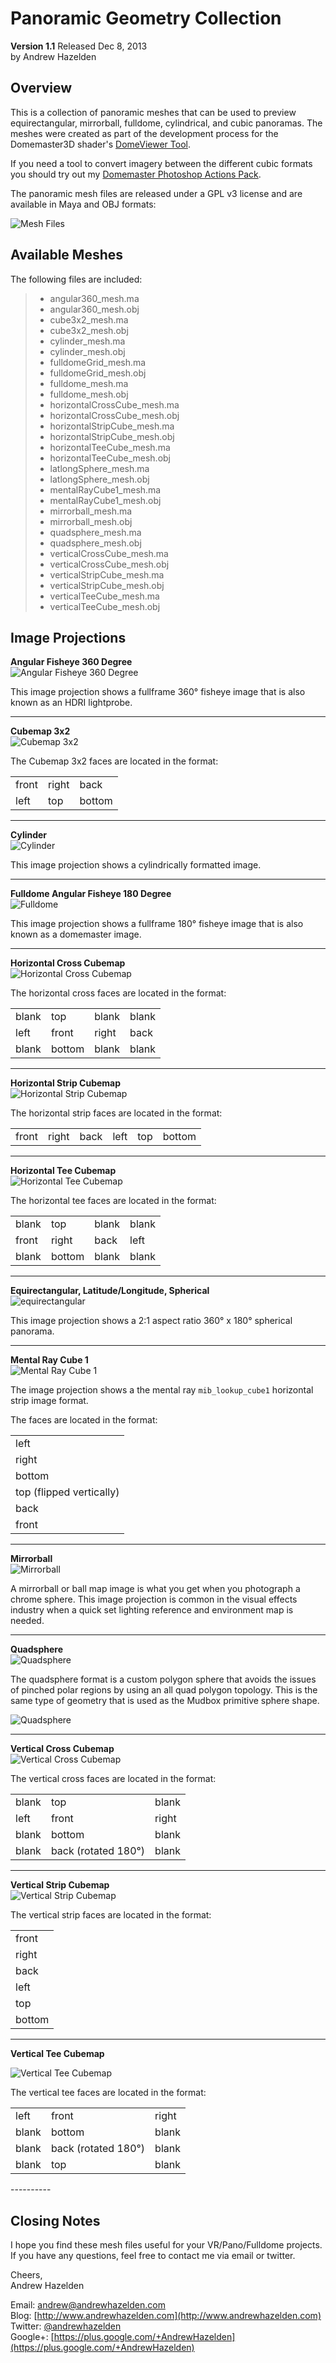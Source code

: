 # Panoramic Geometry Collection #
**Version 1.1** Released Dec 8, 2013  
by Andrew Hazelden

## Overview ##

This is a collection of panoramic meshes that can be used to preview equirectangular, mirrorball, fulldome, cylindrical, and cubic panoramas. The meshes were created as part of the development process for the Domemaster3D shader's [DomeViewer Tool](https://code.google.com/p/domemaster-stereo-shader/wiki/DomeViewer).

If you need a tool to convert imagery between the different cubic formats you should try out my [Domemaster Photoshop Actions Pack](http://www.andrewhazelden.com/blog/2012/11/domemaster-photoshop-actions-pack/).

The panoramic mesh files are released under a GPL v3 license and are available in Maya and OBJ formats:

![Mesh Files](docs/screenshots/mesh-files.png)


## Available Meshes ##
The following files are included:
> - angular360_mesh.ma
> - angular360_mesh.obj
> - cube3x2_mesh.ma
> - cube3x2_mesh.obj
> - cylinder_mesh.ma
> - cylinder_mesh.obj
> - fulldomeGrid_mesh.ma
> - fulldomeGrid_mesh.obj
> - fulldome_mesh.ma
> - fulldome_mesh.obj
> - horizontalCrossCube_mesh.ma
> - horizontalCrossCube_mesh.obj
> - horizontalStripCube_mesh.ma
> - horizontalStripCube_mesh.obj
> - horizontalTeeCube_mesh.ma
> - horizontalTeeCube_mesh.obj
> - latlongSphere_mesh.ma
> - latlongSphere_mesh.obj
> - mentalRayCube1_mesh.ma
> - mentalRayCube1_mesh.obj
> - mirrorball_mesh.ma
> - mirrorball_mesh.obj
> - quadsphere_mesh.ma
> - quadsphere_mesh.obj
> - verticalCrossCube_mesh.ma
> - verticalCrossCube_mesh.obj
> - verticalStripCube_mesh.ma
> - verticalStripCube_mesh.obj
> - verticalTeeCube_mesh.ma
> - verticalTeeCube_mesh.obj                        

## Image Projections ##

**Angular Fisheye 360 Degree**  
![Angular Fisheye 360 Degree](docs/screenshots/angular_360_degree_120px.png)

This image projection shows a fullframe 360° fisheye image that is also known as an HDRI lightprobe.

----------

**Cubemap 3x2**  
![Cubemap 3x2](docs/screenshots/cubemap3x2_120px.png)

The Cubemap 3x2 faces are located in the format:
<table>
  <tr>
    <td>front</td> <td>right</td> <td>back</td>
  </tr>
  <tr>
    <td>left</td> <td>top</td> <td>bottom</td>
  </tr>
</table>

----------

**Cylinder**  
![Cylinder](docs/screenshots/cylindrical_120px.png)

This image projection shows a cylindrically formatted image.

----------

**Fulldome Angular Fisheye 180 Degree**  
![Fulldome](docs/screenshots/fulldome180degree_120px.png)

This image projection shows a fullframe 180° fisheye image that is also known as a domemaster image.

----------

**Horizontal Cross Cubemap**  
![Horizontal Cross Cubemap](docs/screenshots/horizontalCross_120px.png)

The horizontal cross faces are located in the format:

<table>
  <tr>
    <td>blank</td> <td>top</td> <td>blank</td> <td>blank</td>
  </tr>
  <tr>
    <td>left</td> <td>front</td> <td>right</td> <td>back</td>
  </tr>
  <tr>
    <td>blank</td> <td>bottom</td> <td>blank</td> <td>blank</td>
  </tr>
</table>

----------

**Horizontal Strip Cubemap**  
![Horizontal Strip Cubemap](docs/screenshots/horizontalStrip_38px.png)

The horizontal strip faces are located in the format:

<table>
  <tr>
    <td>front</td> <td>right</td> <td>back</td> <td>left</td> <td>top</td> <td>bottom</td>
  </tr>
</table>

----------

**Horizontal Tee Cubemap**  
![Horizontal Tee Cubemap](docs/screenshots/horizontalTee_120px.png)

The horizontal tee faces are located in the format:

<table>
  <tr>
    <td>blank</td> <td>top</td> <td>blank</td> <td>blank</td>
  </tr>
  <tr>
    <td>front</td> <td>right</td> <td>back</td> <td>left</td>
  </tr>
  <tr>
    <td>blank</td> <td>bottom</td> <td>blank</td> <td>blank</td>
  </tr>
</table>

----------

**Equirectangular, Latitude/Longitude,  Spherical**  
![equirectangular](docs/screenshots/latlong_120px.png)

This image projection shows a 2:1 aspect ratio 360° x 180° spherical panorama.

----------

**Mental Ray Cube 1**  
![Mental Ray Cube 1](docs/screenshots/mentalRayCube1_38px.png)

The image projection shows a the mental ray `mib_lookup_cube1` horizontal strip image format.

The faces are located in the format:

<table>
  <tr>
    <td>left</td>
  </tr>
  <tr>
    <td>right</td>
  </tr>
  <tr>
    <td>bottom</td>
  </tr>
  <tr>
    <td>top (flipped vertically)</td>
  </tr>
  <tr>
    <td>back</td>
  </tr>
  <tr>
    <td>front</td>
  </tr>
</table>

----------

**Mirrorball**  
![Mirrorball](docs/screenshots/mirrorball_120px.png)

A mirrorball or ball map image is what you get when you photograph a chrome sphere. This image projection is common in the visual effects industry when a quick set lighting reference and environment map is needed.

----------

**Quadsphere**  
![Quadsphere](docs/screenshots/quadsphere_120px.png)

The quadsphere format is a custom polygon sphere that avoids the issues of pinched polar regions by using an all quad polygon topology. This is the same type of geometry that is used as the Mudbox primitive sphere shape.

![Quadsphere](docs/screenshots/quadsphere_mesh.png)

----------
**Vertical Cross Cubemap**  
![Vertical Cross Cubemap ](docs/screenshots/verticalCross_120px.png)

The vertical cross faces are located in the format:

<table>
  <tr>
    <td>blank</td> <td>top</td> <td>blank</td>
  </tr>
  <tr>
    <td>left</td> <td>front</td> <td>right</td>
  </tr>
  <tr>
    <td>blank</td> <td>bottom</td> <td>blank</td>
  </tr>
  <tr>
    <td>blank</td> <td>back (rotated 180&deg;)</td> <td>blank</td>
  </tr>
</table>

----------
**Vertical Strip Cubemap**  
![Vertical Strip Cubemap  ](docs/screenshots/verticalStrip_120px.png)

The vertical strip faces are located in the format:

<table>
  <tr>
    <td>front</td>
  </tr>
  <tr>
    <td>right</td>
  </tr>
  <tr>
    <td>back</td>
  </tr>
  <tr>
    <td>left</td>
  </tr>
  <tr>
    <td>top</td>
  </tr>
  <tr>
    <td>bottom</td>
  </tr>
</table>

----------
**Vertical Tee Cubemap**  

![Vertical Tee Cubemap](docs/screenshots/verticalTee_120px.png)

The vertical tee faces are located in the format:

<table>
  <tr>
    <td>left</td> <td>front</td> <td>right</td>
  </tr>
  <tr>
     <td>blank</td> <td>bottom</td><td>blank</td>
  </tr>
  <tr>
     <td>blank</td> <td>back (rotated 180&deg;)</td> <td>blank</td> 
  </tr>
  <tr>
     <td>blank</td> <td>top</td> <td>blank</td>
  </tr>
</table>
----------

## Closing Notes ##

I hope you find these mesh files useful for your VR/Pano/Fulldome projects. If you have any questions, feel free to contact me via email or twitter. 

Cheers,  
Andrew Hazelden

Email: [andrew@andrewhazelden.com](mailto:andrew@andrewhazelden.com)   
Blog: [http://www.andrewhazelden.com](http://www.andrewhazelden.com)  
Twitter: [@andrewhazelden](https://twitter.com/andrewhazelden)  
Google+: [https://plus.google.com/+AndrewHazelden](https://plus.google.com/+AndrewHazelden)
